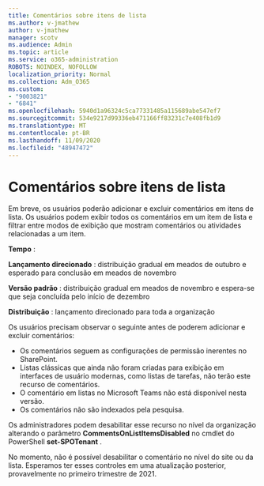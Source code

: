 ```yaml
---
title: Comentários sobre itens de lista
ms.author: v-jmathew
author: v-jmathew
manager: scotv
ms.audience: Admin
ms.topic: article
ms.service: o365-administration
ROBOTS: NOINDEX, NOFOLLOW
localization_priority: Normal
ms.collection: Adm_O365
ms.custom:
- "9003821"
- "6841"
ms.openlocfilehash: 5940d1a96324c5ca77331485a115689abe547ef7
ms.sourcegitcommit: 534e9217d99336eb471166ff83231c7e408fb1d9
ms.translationtype: MT
ms.contentlocale: pt-BR
ms.lasthandoff: 11/09/2020
ms.locfileid: "48947472"
---
```

# <a name="comments-on-list-items"></a>Comentários sobre itens de lista

Em breve, os usuários poderão adicionar e excluir comentários em itens de lista. Os usuários podem exibir todos os comentários em um item de lista e filtrar entre modos de exibição que mostram comentários ou atividades relacionadas a um item.

**Tempo** :

**Lançamento direcionado** : distribuição gradual em meados de outubro e esperado para conclusão em meados de novembro

**Versão padrão** : distribuição gradual em meados de novembro e espera-se que seja concluída pelo início de dezembro

**Distribuição** : lançamento direcionado para toda a organização

Os usuários precisam observar o seguinte antes de poderem adicionar e excluir comentários:

- Os comentários seguem as configurações de permissão inerentes no SharePoint.
- Listas clássicas que ainda não foram criadas para exibição em interfaces de usuário modernas, como listas de tarefas, não terão este recurso de comentários.
- O comentário em listas no Microsoft Teams não está disponível nesta versão.
- Os comentários não são indexados pela pesquisa.

Os administradores podem desabilitar esse recurso no nível da organização alterando o parâmetro **CommentsOnListItemsDisabled** no cmdlet do PowerShell **set-SPOTenant** .

No momento, não é possível desabilitar o comentário no nível do site ou da lista. Esperamos ter esses controles em uma atualização posterior, provavelmente no primeiro trimestre de 2021.
